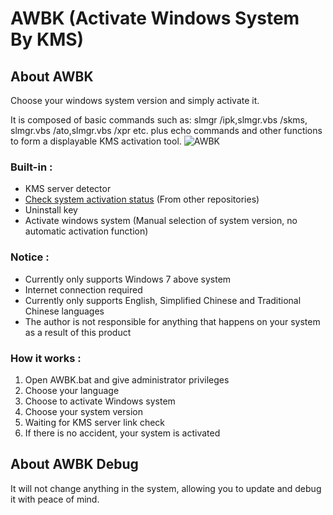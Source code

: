 # AWBK (Activate Windows System By KMS)

## About AWBK
Choose your windows system version and simply activate it.

It is composed of basic commands such as: slmgr /ipk,slmgr.vbs /skms, slmgr.vbs /ato,slmgr.vbs /xpr etc. plus echo commands and other functions to form a displayable KMS activation tool.
![AWBK](https://user-images.githubusercontent.com/53988221/151516558-f21e55a6-36cd-4eac-b984-d7b5e8181755.png)

### Built-in :
- KMS server detector 
- [Check system activation status](https://github.com/LulzSecToolkit/KMS-activator-V-X/blob/master/Check-Activation-Status-Alternative.cmd) 
(From other repositories)
- Uninstall key
- Activate windows system
(Manual selection of system version, no automatic activation function)

### Notice :
- Currently only supports Windows 7 above system
- Internet connection required
- Currently only supports English, Simplified Chinese and Traditional Chinese languages
- The author is not responsible for anything that happens on your system as a result of this product

### How it works :
1. Open AWBK.bat and give administrator privileges
2. Choose your language
3. Choose to activate Windows system
4. Choose your system version
5. Waiting for KMS server link check
6. If there is no accident, your system is activated


## About AWBK Debug
It will not change anything in the system, allowing you to update and debug it with peace of mind.
